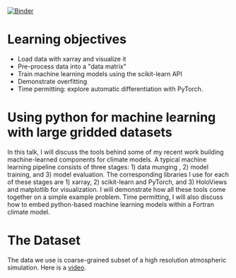 [![Binder](http://binder.pangeo.io/badge.svg)](http://binder.pangeo.io/v2/gh/nbren12/2018-11-06-python-in-geosciences/master)

# Learning objectives

- Load data with xarray and visualize it
- Pre-process data into a "data matrix"
- Train machine learning models using the scikit-learn API
- Demonstrate overfitting
- Time permitting: explore automatic differentiation with PyTorch.

# Using python for machine learning with large gridded datasets

In this talk, I will discuss the tools behind some of my recent work building
machine-learned components for climate models. A typical machine learning
pipeline consists of three stages: 1) data munging , 2) model training, and 3)
model evaluation. The corresponding libraries I use for each of these stages
are 1) xarray, 2) scikit-learn and PyTorch, and 3) HoloViews and matplotlib for
visualization. I will demonstrate how all these tools come together on a simple
example problem. Time permitting, I will also discuss how to embed python-based
machine learning models within a Fortran climate model. 

# The Dataset

The data we use is coarse-grained subset of a high resolution atmospheric
simulation. Here is a [video](https://vimeo.com/299128849).

